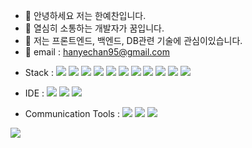 - 👋 안녕하세요 저는 한예찬입니다.
- 🌱 열심히 소통하는 개발자가 꿈입니다.
- 👀 저는 프론트엔드, 백엔드, DB관련 기술에 관심이있습니다.
- 👊 email : hanyechan95@gmail.com

<!---
Hanecorin/Hanecorin is a ✨ special ✨ repository because its `README.md` (this file) appears on your GitHub profile.
You can click the Preview link to take a look at your changes.
--->


 
 
- Stack : <img src="https://img.shields.io/badge/JAVA-007396?style=for-the-badge&logo=JAVA&logoColor=white"> <img src="https://img.shields.io/badge/spring-6DB33F?style=for-the-badge&logo=spring&logoColor=white"> <img src="https://img.shields.io/badge/SpringBoot-6DB33F?style=for-the-badge&logo=SpringBoot&logoColor=white"> <img src="https://img.shields.io/badge/python-3776AB?style=for-the-badge&logo=python&logoColor=white"> <img src="https://img.shields.io/badge/Flask-000000?style=for-the-badge&logo=Flask&logoColor=white"> <img src="https://img.shields.io/badge/Tensorflow-FF6F00?style=for-the-badge&logo=tensorflow&logoColor=white"> <img src="https://img.shields.io/badge/mysql-4479A1?style=for-the-badge&logo=mysql&logoColor=white"> <img src="https://img.shields.io/badge/react-61DAFB?style=for-the-badge&logo=react&logoColor=black"> <img src="https://img.shields.io/badge/javascript-F7DF1E?style=for-the-badge&logo=javascript&logoColor=black"> <img src="https://img.shields.io/badge/html-E34F26?style=for-the-badge&logo=html5&logoColor=white"> <img src="https://img.shields.io/badge/css-1572B6?style=for-the-badge&logo=css3&logoColor=white">  



- IDE : <img src="https://img.shields.io/badge/Visual%20Studio%20Code-0078d7.svg?style=for-the-badge&logo=visual-studio-code&logoColor=white"> <img src="https://img.shields.io/badge/Eclipse-2C2255.svg?style=for-the-badge&logo=Eclipse-ide&logoColor=white"> <img src="https://img.shields.io/badge/Jupyter-F37626.svg?style=for-the-badge&logo=Jupyter&logoColor=white"> 
</p>


- Communication Tools : <img src="https://img.shields.io/badge/Jira Software-0052CC.svg?style=for-the-badge&logo=Jira Software&logoColor=white"> <img src="https://img.shields.io/badge/slack-4A154B.svg?style=for-the-badge&logo=slack&logoColor=white"> <img src="https://img.shields.io/badge/Postman-FF6C37?style=for-the-badge&logo=postman&logoColor=white">

  
<img src="https://github-readme-stats.vercel.app/api?username=Hanecorin&layout=compact&show_icons=true&theme=vue&hide_border=true" />

